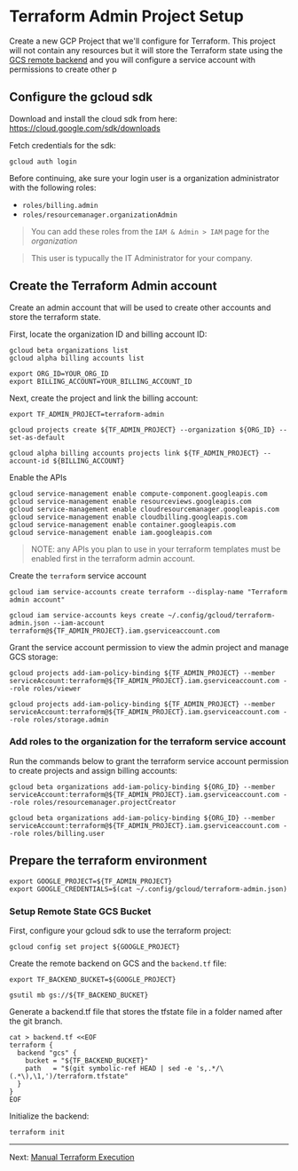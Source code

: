 # Terraform Admin Project Setup

Create a new GCP Project that we'll configure for Terraform. This project will not contain any resources but it will store the Terraform state using the [GCS remote backend](https://www.terraform.io/docs/backends/types/gcs.html) and you will configure a service account with permissions to create other p

## Configure the gcloud sdk

Download and install the cloud sdk from here: https://cloud.google.com/sdk/downloads

Fetch credentials for the sdk:

```
gcloud auth login
```

Before continuing, ake sure your login user is a organization administrator with the following roles:

- `roles/billing.admin`
- `roles/resourcemanager.organizationAdmin`

> You can add these roles from the `IAM & Admin > IAM` page for the _organization_

> This user is typucally the IT Administrator for your company.

## Create the Terraform Admin account

Create an admin account that will be used to create other accounts and store the terraform state.

First, locate the organization ID and billing account ID:

```
gcloud beta organizations list
gcloud alpha billing accounts list
```

```
export ORG_ID=YOUR_ORG_ID
export BILLING_ACCOUNT=YOUR_BILLING_ACCOUNT_ID
```

Next, create the project and link the billing account:

```
export TF_ADMIN_PROJECT=terraform-admin
```

```
gcloud projects create ${TF_ADMIN_PROJECT} --organization ${ORG_ID} --set-as-default
```

```
gcloud alpha billing accounts projects link ${TF_ADMIN_PROJECT} --account-id ${BILLING_ACCOUNT}
```

Enable the APIs

```
gcloud service-management enable compute-component.googleapis.com
gcloud service-management enable resourceviews.googleapis.com
gcloud service-management enable cloudresourcemanager.googleapis.com
gcloud service-management enable cloudbilling.googleapis.com
gcloud service-management enable container.googleapis.com
gcloud service-management enable iam.googleapis.com
```

> NOTE: any APIs you plan to use in your terraform templates must be enabled first in the terraform admin account.

Create the `terraform` service account

```
gcloud iam service-accounts create terraform --display-name "Terraform admin account"
```

```
gcloud iam service-accounts keys create ~/.config/gcloud/terraform-admin.json --iam-account terraform@${TF_ADMIN_PROJECT}.iam.gserviceaccount.com
```

Grant the service account permission to view the admin project and manage GCS storage:

```
gcloud projects add-iam-policy-binding ${TF_ADMIN_PROJECT} --member serviceAccount:terraform@${TF_ADMIN_PROJECT}.iam.gserviceaccount.com --role roles/viewer

gcloud projects add-iam-policy-binding ${TF_ADMIN_PROJECT} --member serviceAccount:terraform@${TF_ADMIN_PROJECT}.iam.gserviceaccount.com --role roles/storage.admin
```

### Add roles to the organization for the terraform service account

Run the commands below to grant the terraform service account permission to create projects and assign billing accounts:

```
gcloud beta organizations add-iam-policy-binding ${ORG_ID} --member serviceAccount:terraform@${TF_ADMIN_PROJECT}.iam.gserviceaccount.com --role roles/resourcemanager.projectCreator

gcloud beta organizations add-iam-policy-binding ${ORG_ID} --member serviceAccount:terraform@${TF_ADMIN_PROJECT}.iam.gserviceaccount.com --role roles/billing.user
```

## Prepare the terraform environment

```
export GOOGLE_PROJECT=${TF_ADMIN_PROJECT}
export GOOGLE_CREDENTIALS=$(cat ~/.config/gcloud/terraform-admin.json)
```

### Setup Remote State GCS Bucket

First, configure your gcloud sdk to use the terraform project:

```
gcloud config set project ${GOOGLE_PROJECT}
```

Create the remote backend on GCS and the `backend.tf` file:

```
export TF_BACKEND_BUCKET=${GOOGLE_PROJECT}
```

```
gsutil mb gs://${TF_BACKEND_BUCKET}
```

Generate a backend.tf file that stores the tfstate file in a folder named after the git branch.

```
cat > backend.tf <<EOF
terraform {
  backend "gcs" {
    bucket = "${TF_BACKEND_BUCKET}"
    path   = "$(git symbolic-ref HEAD | sed -e 's,.*/\(.*\),\1,')/terraform.tfstate"
  }
}
EOF
```

Initialize the backend:

```
terraform init
```

-----

Next: [Manual Terraform Execution](./02_MANUAL_TF.md)